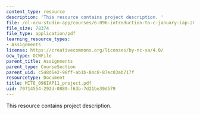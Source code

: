 ```yaml
---
content_type: resource
description: 'This resource contains project description. '
file: /ol-ocw-studio-app/courses/6-096-introduction-to-c-january-iap-2011/70714554292d0889f63b7d21be39d579_MIT6_096IAP11_project.pdf
file_size: 78374
file_type: application/pdf
learning_resource_types:
- Assignments
license: https://creativecommons.org/licenses/by-nc-sa/4.0/
ocw_type: OCWFile
parent_title: Assignments
parent_type: CourseSection
parent_uid: c548d6e2-98ff-ab1b-84c8-87ec03ab717f
resourcetype: Document
title: MIT6_096IAP11_project.pdf
uid: 70714554-292d-0889-f63b-7d21be39d579
---
```

This resource contains project description. 